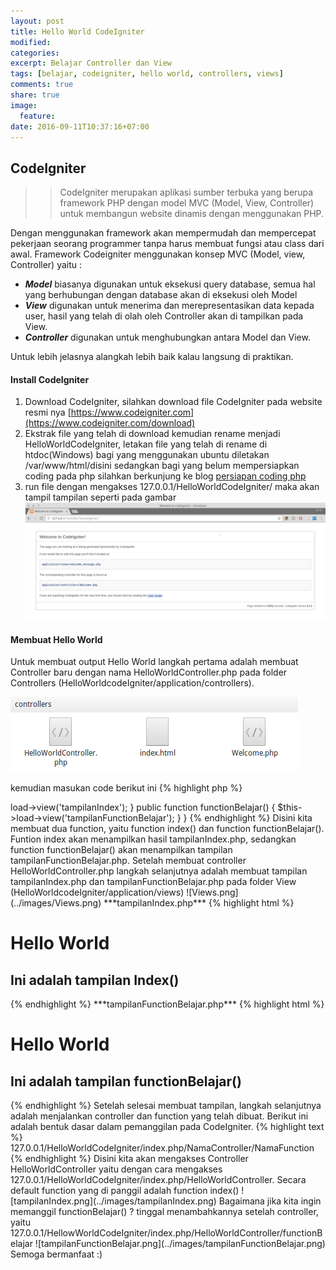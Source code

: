 ```yaml
---
layout: post
title: Hello World CodeIgniter
modified:
categories: 
excerpt: Belajar Controller dan View
tags: [belajar, codeigniter, hello world, controllers, views]
comments: true
share: true
image:
  feature:
date: 2016-09-11T10:37:16+07:00
---
```


## CodeIgniter
>> CodeIgniter merupakan aplikasi sumber terbuka yang berupa framework PHP dengan model MVC (Model, View, Controller) untuk membangun website dinamis dengan menggunakan PHP. 

Dengan menggunakan framework akan mempermudah dan mempercepat pekerjaan seorang programmer tanpa harus membuat fungsi atau class dari awal. Framework Codeigniter menggunakan konsep MVC (Model, view, Controller) yaitu :

* ***Model*** biasanya digunakan untuk eksekusi query database, semua hal yang berhubungan dengan database akan di eksekusi oleh Model
* ***View*** digunakan untuk menerima dan merepresentasikan data kepada user, hasil yang telah di olah oleh Controller akan di tampilkan pada View.
* ***Controller*** digunakan untuk menghubungkan antara Model dan View.

Untuk lebih jelasnya alangkah lebih baik kalau langsung di praktikan. 

#### Install CodeIgniter

1. Download CodeIgniter, silahkan download file CodeIgniter pada website resmi nya [https://www.codeigniter.com](https://www.codeigniter.com/download)
2. Ekstrak file yang telah di download kemudian rename menjadi HelloWorldCodeIgniter, letakan file yang telah di rename di htdoc(Windows) bagi yang menggunakan ubuntu diletakan  /var/www/html/disini sedangkan bagi yang belum mempersiapkan coding pada php silahkan berkunjung ke blog [persiapan coding php](https://rizkimufrizal.github.io/instalasi-perlengkapan-coding-php/)
3. run file dengan mengakses 127.0.0.1/HelloWorldCodeIgniter/ maka akan tampil tampilan seperti pada gambar ![welcometoci.png](../images/welcometoci.png)

#### Membuat Hello World
Untuk membuat output Hello World langkah pertama adalah membuat Controller baru dengan nama HelloWorldController.php pada folder Controllers (HelloWorldcodeIgniter/application/controllers). 

![HelloWorldController.png](../images/HelloWorldController.png)

kemudian masukan code berikut ini
{% highlight php %}
<?php
defined('BASEPATH') OR exit('No direct script access allowed');

class HelloWorldController extends CI_Controller {

    public function index()
    {
        $this->load->view('tampilanIndex');
    }

    public function functionBelajar()
    {
        $this->load->view('tampilanFunctionBelajar');
    }
}
{% endhighlight %}

Disini kita membuat dua function, yaitu function index() dan function functionBelajar(). Funtion index akan menampilkan hasil tampilanIndex.php, sedangkan function functionBelajar() akan menampilkan tampilan tampilanFunctionBelajar.php. 

Setelah membuat controller HelloWorldController.php langkah selanjutnya adalah membuat tampilan tampilanIndex.php dan tampilanFunctionBelajar.php pada folder View (HelloWorldcodeIgniter/application/views) 

![Views.png](../images/Views.png)
***tampilanIndex.php***
{% highlight html %}
<!DOCTYPE html>
<html lang="en">
<head>
    <title>Tampilan Index</title>
</head>
<body>
    <h1>Hello World</h1>
    <h2>Ini adalah tampilan Index()</h2>
</body>
</html>
{% endhighlight %}
***tampilanFunctionBelajar.php***
{% highlight html %}
<!DOCTYPE html>
<html lang="en">
<head>
    <title>Tampilan Function Belajar</title>
</head>
<body>
    <h1>Hello World</h1>
    <h2>Ini adalah tampilan functionBelajar()</h2>
</body>
</html>
{% endhighlight %}

Setelah selesai membuat tampilan, langkah selanjutnya adalah menjalankan controller dan function yang telah dibuat. Berikut ini adalah bentuk dasar dalam pemanggilan pada CodeIgniter.
{% highlight text %}
127.0.0.1/HelloWorldCodeIgniter/index.php/NamaController/NamaFunction
{% endhighlight %}

Disini kita akan mengakses Controller HelloWorldController yaitu dengan cara mengakses 127.0.0.1/HelloWorldCodeIgniter/index.php/HelloWorldController. Secara default function yang di panggil adalah function index() ![tampilanIndex.png](../images/tampilanIndex.png)

Bagaimana jika kita ingin memanggil functionBelajar() ? tinggal menambahkannya setelah controller, yaitu 127.0.0.1/HellowWorldCodeIgniter/index.php/HelloWorldController/functionBelajar ![tampilanFunctionBelajar.png](../images/tampilanFunctionBelajar.png)

Semoga bermanfaat :)




